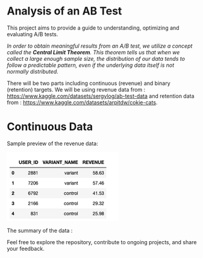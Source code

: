 # Analysis of an AB Test

This project aims to provide a guide to understanding, optimizing and evaluating A/B tests. 

_In order to obtain meaningful results from an A/B test, we utilize a concept called the **Central Limit Theorem**. This theorem tells us that when we collect a large enough sample size, the distribution of our data tends to follow a predictable pattern, even if the underlying data itself is not normally distributed._

There will be two parts including continuous (revenue) and binary (retention) targets. We will be using revenue data from : https://www.kaggle.com/datasets/sergylog/ab-test-data
and retention data from : https://www.kaggle.com/datasets/arpitdw/cokie-cats. 

# Continuous Data

Sample preview of the revenue data:

![Revenue data](ab_images/continuous/head.png)

The summary of the data :



Feel free to explore the repository, contribute to ongoing projects, and share your feedback. 
